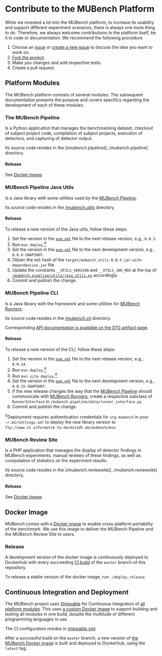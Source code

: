 # Contribute to the MUBench Platform

While we invested a lot into the MUBench platform, to increase its usability and support different experiment scenarios, there is always one more thing to do.
Therefore, we always welcome contributions to the platform itself, be it in code or documentation.
We recommend the following procedure

1. Choose an [issue](/stg-tud/MUBench/issues) or [create a new issue](/stg-tud/MUBench/issues/new) to discuss the idea you want to work on.
2. [Fork the project](/stg-tud/MUBench/fork).
3. Make you changes and add respective tests.
4. Create a pull request.


## Platform Modules

The MUBench platform consists of several modules.
The subsequent documentation presents the purpose and covers specifics regarding the development of each of these modules.


### The MUBench Pipeline

Is a Python application that manages the benchmarking dataset, checkout of subject project code, compilation of subject projects, execution of detectors, and capturing of detector output.

Its source code resides in the (/mubench.pipeline)[../mubench.pipeline] directory.

#### Release

See [Docker Image](#docker-image).


### MUBench Pipeline Java Utils
  
Is a Java library with some utilities used by the [MUBench Pipeline](#the-mubench-pipeline).

Its source code resides in the [/mubench.utils](../mubench.utils) directory.

#### Release

To release a new version of the Java utils, follow these steps:

1. Set the version in the [`pom.xml`](../mubench.utils/pom.xml) file to the next release version, e.g., `0.0.5`.
2. Run `mvn deploy`.[<sup>A</sup>](#auth)
3. Set the version in the [`pom.xml`](../mubench.utils/pom.xml) file to the next development version, e.g., `0.0.6-SNAPSHOT`.
4. Obtain the `md5` hash of the `target/mubench.utils-0.0.5-jar-with-dependencies.jar` file.
5. Update the constants `__UTILS_VERSION` and `__UTILS_JAR_MD5` at the top of [`/mubench.pipeline/utils/java_utils.py`](../mubench.pipeline/utils/java_utils.py) accordingly.
4. Commit and publish the change.


### MUBench Pipeline CLI

Is a Java library with the framework and some utilities for [MUBench Runners](../mubench.cli/#implement-a-mubench-runner).

Its source code resides in the [/mubench.cli](../mubench.cli) directory.

Corresponding [API documentation is available on the STG artifact page](http://www.st.informatik.tu-darmstadt.de/artifacts/mubench/cli/).

#### Release

To release a new version of the CLI, follow these steps:

1. Set the version in the [`pom.xml`](../mubench.cli/pom.xml) file to the next release version, e.g., `0.0.14`.
2. Run `mvn deploy`.[<sup>A</sup>](#auth)
3. Run `mvn site deploy`.[<sup>A</sup>](#auth)
4. Set the version in the [`pom.xml`](../mubench.cli/pom.xml) file to the next development version, e.g., `0.0.15-SNAPSHOT`.
5. If the new release changes the way that the [MUBench Pipeline](#the-mubench-pipeline) should communicate with [MUBench Runners](../mubench.cli/#implement-a-mubench-runner), create a respective subclass of `RunnerInterface` in `/mubench.pipeline/data/runner_interface.py`.
6. Commit and publish the change.


<a name="auth"><sup>A</sup></a>Deployment requires authentication credentials for `stg-mubench` in your `~/.m2/settings.xml` to deploy the new library version to `ftp://www.st.informatik.tu-darmstadt.de/mubench/mvn`.


### MUBench Review Site

Is a PHP application that manages the display of detector findings in MUBench experiments, manual reviews of these findings, as well as computation of statistics on the experiment results.

Its source code resides in the (/mubench.reviewsite)[../mubench.reviewsite] directory.

#### Release

See [Docker Image](#docker-image).


## Docker Image

MUBench comes with a [Docker image](../docker/Dockerfile) to enable cross-platform portability of the benchmark.
We use this image to deliver the MUBench Pipeline and the MUBench Review Site to users.

### Release

A development version of the docker image is continuously deployed to Dockerhub with every succeeding [CI build](continuous-integration-and-deployment) of the `master` branch of this repository.

To release a stable version of the docker image, run `./deploy_release`.


## Continuous Integration and Deployment

The MUBench project uses [Shippable](https://app.shippable.com/) for Continuous Integration of [all platform modules](#platform-modules).
This uses [a custom Docker image](../docker/Dockerfile_ci) to support building and testing all modules in one build, despite the multitude of different programming languages in use.

The CI configuration resides in [shippable.yml](../shippable.yml).

After a successful build on the `master` branch, a new version of [the MUBench Docker image](#docker-image) is built and deployed to Dockerhub, using the `latest` tag.
